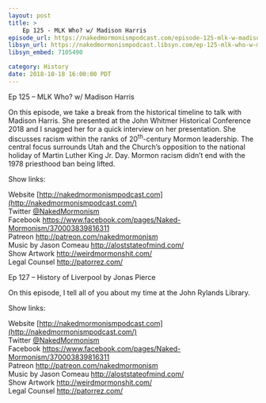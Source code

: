 ```yaml
---
layout: post
title: >
    Ep 125 - MLK Who? w/ Madison Harris
episode_url: https://nakedmormonismpodcast.com/episode-125-mlk-w-madison-harris/
libsyn_url: https://nakedmormonismpodcast.libsyn.com/ep-125-mlk-who-w-madison-harris
libsyn_embed: 7105490

category: History
date: 2018-10-18 16:00:00 PDT
---
```


Ep 125 – MLK Who? w/ Madison Harris

On this episode, we take a break from the historical timeline to talk
with Madison Harris. She presented at the John Whitmer Historical
Conference 2018 and I snagged her for a quick interview on her
presentation. She discusses racism within the ranks of
20<sup>th</sup>-century Mormon leadership. The central focus surrounds
Utah and the Church’s opposition to the national holiday of Martin
Luther King Jr. Day. Mormon racism didn’t end with the 1978 priesthood
ban being lifted.

Show links:

Website [http://nakedmormonismpodcast.com](http://nakedmormonismpodcast.com/)  
Twitter [@NakedMormonism](https://twitter.com/NakedMormonism)  
Facebook <https://www.facebook.com/pages/Naked-Mormonism/370003839816311>  
Patreon <http://patreon.com/nakedmormonism>  
Music by Jason Comeau <http://aloststateofmind.com/>  
Show Artwork <http://weirdmormonshit.com/>  
Legal Counsel <http://patorrez.com/>

Ep 127 – History of Liverpool by Jonas Pierce

On this episode, I tell all of you about my time at the John Rylands
Library.

Show links:

Website [http://nakedmormonismpodcast.com](http://nakedmormonismpodcast.com/)  
Twitter [@NakedMormonism](https://twitter.com/NakedMormonism)  
Facebook <https://www.facebook.com/pages/Naked-Mormonism/370003839816311>  
Patreon <http://patreon.com/nakedmormonism>  
Music by Jason Comeau <http://aloststateofmind.com/>  
Show Artwork <http://weirdmormonshit.com/>  
Legal Counsel <http://patorrez.com/>
